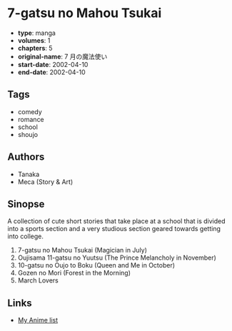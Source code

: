 # 7-gatsu no Mahou Tsukai

-   **type**: manga
-   **volumes**: 1
-   **chapters**: 5
-   **original-name**: 7 月の魔法使い
-   **start-date**: 2002-04-10
-   **end-date**: 2002-04-10

## Tags

-   comedy
-   romance
-   school
-   shoujo

## Authors

-   Tanaka
-   Meca (Story & Art)

## Sinopse

A collection of cute short stories that take place at a school that is divided into a sports section and a very studious section geared towards getting into college.

1. 7-gatsu no Mahou Tsukai (Magician in July)
2. Oujisama 11-gatsu no Yuutsu (The Prince Melancholy in November)
3. 10-gatsu no Oujo to Boku (Queen and Me in October)
4. Gozen no Mori (Forest in the Morning)
5. March Lovers

## Links

-   [My Anime list](https://myanimelist.net/manga/12212/7-gatsu_no_Mahou_Tsukai)
